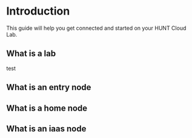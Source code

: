 # Introduction

This guide will help you get connected and started on your HUNT Cloud Lab.

## What is a lab

test

## What is an entry node

## What is a home node

## What is an iaas node

